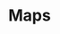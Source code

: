 ---
layout: redirect.njk
hideInSitemap: true
tags: level2
key: maps_en
title: Maps
alternativetitle: Das SBB Kartenmaterial.
redirect: /en/design-system/maps/overview/
parent: designsystem_en
order: 50
availablelanguages: 
    - de
---